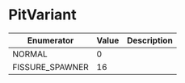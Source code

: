 # PitVariant

| Enumerator       | Value | Description |
| ---------------- | ----- | ----------- |
| NORMAL           | 0     |             |
| FISSURE\_SPAWNER | 16    |             |
